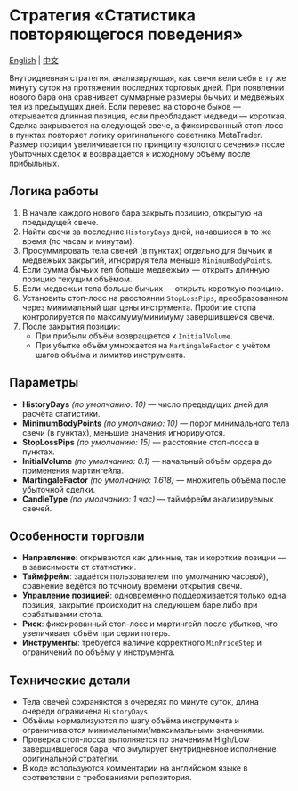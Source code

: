 # Стратегия «Статистика повторяющегося поведения»
[English](README.md) | [中文](README_cn.md)

Внутридневная стратегия, анализирующая, как свечи вели себя в ту же минуту суток на протяжении последних торговых дней. При появлении нового бара она сравнивает суммарные размеры бычьих и медвежьих тел из предыдущих дней. Если перевес на стороне быков — открывается длинная позиция, если преобладают медведи — короткая. Сделка закрывается на следующей свече, а фиксированный стоп-лосс в пунктах повторяет логику оригинального советника MetaTrader. Размер позиции увеличивается по принципу «золотого сечения» после убыточных сделок и возвращается к исходному объёму после прибыльных.

## Логика работы

1. В начале каждого нового бара закрыть позицию, открытую на предыдущей свече.
2. Найти свечи за последние `HistoryDays` дней, начавшиеся в то же время (по часам и минутам).
3. Просуммировать тела свечей (в пунктах) отдельно для бычьих и медвежьих закрытий, игнорируя тела меньше `MinimumBodyPoints`.
4. Если сумма бычьих тел больше медвежьих — открыть длинную позицию текущим объёмом.
5. Если медвежьи тела больше бычьих — открыть короткую позицию.
6. Установить стоп-лосс на расстоянии `StopLossPips`, преобразованном через минимальный шаг цены инструмента. Пробитие стопа контролируется по максимуму/минимуму завершившейся свечи.
7. После закрытия позиции:
   - При прибыли объём возвращается к `InitialVolume`.
   - При убытке объём умножается на `MartingaleFactor` с учётом шагов объёма и лимитов инструмента.

## Параметры

- **HistoryDays** *(по умолчанию: 10)* — число предыдущих дней для расчёта статистики.
- **MinimumBodyPoints** *(по умолчанию: 10)* — порог минимального тела свечи (в пунктах), меньшие значения игнорируются.
- **StopLossPips** *(по умолчанию: 15)* — расстояние стоп-лосса в пунктах.
- **InitialVolume** *(по умолчанию: 0.1)* — начальный объём ордера до применения мартингейла.
- **MartingaleFactor** *(по умолчанию: 1.618)* — множитель объёма после убыточной сделки.
- **CandleType** *(по умолчанию: 1 час)* — таймфрейм анализируемых свечей.

## Особенности торговли

- **Направление**: открываются как длинные, так и короткие позиции — в зависимости от статистики.
- **Таймфрейм**: задаётся пользователем (по умолчанию часовой), сравнение ведётся по точному времени открытия свечи.
- **Управление позицией**: одновременно поддерживается только одна позиция, закрытие происходит на следующем баре либо при срабатывании стопа.
- **Риск**: фиксированный стоп-лосс и мартингейл после убытков, что увеличивает объём при серии потерь.
- **Инструменты**: требуется наличие корректного `MinPriceStep` и ограничений по объёму у инструмента.

## Технические детали

- Тела свечей сохраняются в очередях по минуте суток, длина очереди ограничена `HistoryDays`.
- Объёмы нормализуются по шагу объёма инструмента и ограничиваются минимальными/максимальными значениями.
- Проверка стоп-лосса выполняется по значениям High/Low завершившегося бара, что эмулирует внутридневное исполнение оригинальной стратегии.
- В коде используются комментарии на английском языке в соответствии с требованиями репозитория.
